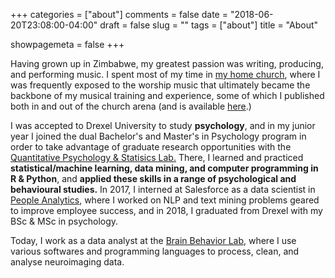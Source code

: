 +++
categories = ["about"]
comments = false
date = "2018-06-20T23:08:00-04:00"
draft = false
slug = ""
tags = ["about"]
title = "About"

showpagemeta = false
+++

Having grown up in Zimbabwe, my greatest passion was writing, producing, and performing music. I spent most of my time in <a href="https://celebrationmin.org/">my home church</a>, where I was frequently exposed to the worship music that ultimately became the backbone of my musical training and experience, some of which I published both in and out of the church arena (and is available <a href="https://soundcloud.com/tinashe-tapera">here</a>.)<br>

I was accepted to Drexel University to study <strong>psychology</strong>, and in my junior year I joined the dual Bachelor's and Master's in Psychology program in order to take advantage of graduate research opportunities with the <a href="http://www.pages.drexel.edu/~fz53/homepage.html">Quantitative Psychology & Statisics Lab.</a> There, I learned and practiced <strong>statistical/machine learning, data mining, and computer programming in R & Python</strong>, and <strong>applied these skills in a range of psychological and behavioural studies.</strong> In 2017, I interned at Salesforce as a data scientist in <a href = "https://www.mckinsey.com/solutions/orgsolutions/overview/people-analytics">People Analytics</a>, where I worked on NLP and text mining problems geared to improve employee success, and in 2018, I graduated from Drexel with my BSc & MSc in psychology. <br>

Today, I work as a data analyst at the <a href="https://www.satterthwaitelab.com/">Brain Behavior Lab</a>, where I use various softwares and programming languages to process, clean, and analyse neuroimaging data.